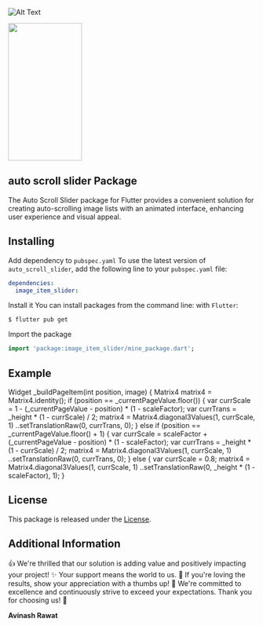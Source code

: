 ![Alt Text]()

<img src="https://github.com/Avinash1705/image_item_slider/assets/34656820/17538bea-4084-4970-af59-de351290bcdf" width="150" height="280">

## auto scroll slider Package

The Auto Scroll Slider package for Flutter provides a convenient solution for creating
auto-scrolling image lists with an animated interface, enhancing user experience and visual appeal.

## Installing

Add dependency to ```pubspec.yaml```
To use the latest version of `auto_scroll_slider`, add the following line to your `pubspec.yaml`
file:

```yaml
dependencies:
  image_item_slider:
```

Install it
You can install packages from the command line:
with ```Flutter```:

```shell    
$ flutter pub get
```

Import the package

```dart
import 'package:image_item_slider/mine_package.dart';
```


## Example

 Widget _buildPageItem(int position, image) {
    Matrix4 matrix4 = Matrix4.identity();
    if (position == _currentPageValue.floor()) {
      var currScale = 1 - (_currentPageValue - position) * (1 - scaleFactor);
      var currTrans = _height * (1 - currScale) / 2;
      matrix4 = Matrix4.diagonal3Values(1, currScale, 1)
        ..setTranslationRaw(0, currTrans, 0);
    } else if (position == _currentPageValue.floor() + 1) {
      var currScale =
          scaleFactor + (_currentPageValue - position) * (1 - scaleFactor);
      var currTrans = _height * (1 - currScale) / 2;
      matrix4 = Matrix4.diagonal3Values(1, currScale, 1)
        ..setTranslationRaw(0, currTrans, 0);
    } else {
      var currScale = 0.8;
      matrix4 = Matrix4.diagonal3Values(1, currScale, 1)
        ..setTranslationRaw(0, _height * (1 - scaleFactor), 1);
    }

## License

This package is released under
the [ License]().

## Additional Information

👍 We're thrilled that our solution is adding value and positively impacting your project! ✨ Your
support means the world to us. 🌟 If you're loving the results, show your appreciation with a thumbs
up! 💫 We're committed to excellence and continuously strive to exceed your expectations. Thank you
for choosing us! 🚀

**Avinash Rawat**
